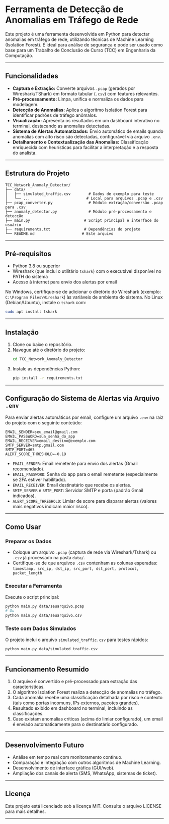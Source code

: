# Ferramenta de Detecção de Anomalias em Tráfego de Rede

Este projeto é uma ferramenta desenvolvida em Python para detectar anomalias em tráfego de rede, utilizando técnicas de Machine Learning (Isolation Forest). É ideal para análise de segurança e pode ser usado como base para um Trabalho de Conclusão de Curso (TCC) em Engenharia da Computação.

***

## Funcionalidades

- **Captura e Extração:** Converte arquivos `.pcap` (gerados por Wireshark/TShark) em formato tabular (`.csv`) com features relevantes.
- **Pré-processamento:** Limpa, unifica e normaliza os dados para modelagem.
- **Detecção de Anomalias:** Aplica o algoritmo Isolation Forest para identificar padrões de tráfego anômalos.
- **Visualização:** Apresenta os resultados em um dashboard interativo no terminal, destacando as anomalias detectadas.
- **Sistema de Alertas Automatizados:** Envio automático de emails quando anomalias com alto risco são detectadas, configurável via arquivo `.env`.
- **Detalhamento e Contextualização das Anomalias:** Classificação enriquecida com heurísticas para facilitar a interpretação e a resposta do analista.

***

## Estrutura do Projeto

```
TCC_Network_Anomaly_Detector/
├── data/
│   ├── simulated_traffic.csv        # Dados de exemplo para teste
│   └── ...                         # Local para arquivos .pcap e .csv
├── pcap_converter.py                # Módulo extração/conversão .pcap para .csv
├── anomaly_detector.py              # Módulo pré-processamento e detecção
├── main.py                        # Script principal e interface do usuário
├── requirements.txt               # Dependências do projeto
└── README.md                     # Este arquivo
```

***

## Pré-requisitos

- Python 3.8 ou superior
- Wireshark (que inclui o utilitário `tshark`) com o executável disponível no PATH do sistema
- Acesso à internet para envio dos alertas por email

No Windows, certifique-se de adicionar o diretório do Wireshark (exemplo: `C:\Program Files\Wireshark`) às variáveis de ambiente do sistema.
No Linux (Debian/Ubuntu), instale o `tshark` com:

```bash
sudo apt install tshark
```

***

## Instalação

1. Clone ou baixe o repositório.
2. Navegue até o diretório do projeto:
   ```bash
   cd TCC_Network_Anomaly_Detector
   ```
3. Instale as dependências Python:
   ```bash
   pip install -r requirements.txt
   ```

***

## Configuração do Sistema de Alertas via Arquivo `.env`

Para enviar alertas automáticos por email, configure um arquivo `.env` na raiz do projeto com o seguinte conteúdo:

```env
EMAIL_SENDER=seu_email@gmail.com
EMAIL_PASSWORD=sua_senha_do_app
EMAIL_RECEIVER=email_destino@exemplo.com
SMTP_SERVER=smtp.gmail.com
SMTP_PORT=465
ALERT_SCORE_THRESHOLD=-0.19
```

- `EMAIL_SENDER`: Email remetente para envio dos alertas (Gmail recomendado).
- `EMAIL_PASSWORD`: Senha do app para o email remetente (especialmente se 2FA estiver habilitado).
- `EMAIL_RECEIVER`: Email destinatário que recebe os alertas.
- `SMTP_SERVER` e `SMTP_PORT`: Servidor SMTP e porta (padrão Gmail indicados).
- `ALERT_SCORE_THRESHOLD`: Limiar de score para disparar alertas (valores mais negativos indicam maior risco).

***

## Como Usar

### Preparar os Dados

- Coloque um arquivo `.pcap` (captura de rede via Wireshark/Tshark) ou `.csv` já processado na pasta `data/`.
- Certifique-se de que arquivos `.csv` contenham as colunas esperadas:
  `timestamp, src_ip, dst_ip, src_port, dst_port, protocol, packet_length`

### Executar a Ferramenta

Execute o script principal:

```bash
python main.py data/seuarquivo.pcap
# Ou
python main.py data/seuarquivo.csv
```

### Teste com Dados Simulados

O projeto inclui o arquivo `simulated_traffic.csv` para testes rápidos:

```bash
python main.py data/simulated_traffic.csv
```

***

## Funcionamento Resumido

1. O arquivo é convertido e pré-processado para extração das características.
2. O algoritmo Isolation Forest realiza a detecção de anomalias no tráfego.
3. Cada anomalia recebe uma classificação detalhada por risco e contexto (tais como portas incomuns, IPs externos, pacotes grandes).
4. Resultado exibido em dashboard no terminal, incluindo as classificações.
5. Caso existam anomalias críticas (acima do limiar configurado), um email é enviado automaticamente para o destinatário configurado.

***

## Desenvolvimento Futuro

- Análise em tempo real com monitoramento contínuo.
- Comparação e integração com outros algoritmos de Machine Learning.
- Desenvolvimento de interface gráfica (GUI/web).
- Ampliação dos canais de alerta (SMS, WhatsApp, sistemas de ticket).

***

## Licença

Este projeto está licenciado sob a licença MIT. Consulte o arquivo LICENSE para mais detalhes.

***


